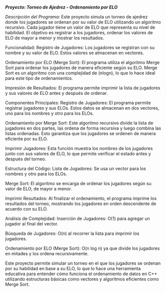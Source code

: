 ***Proyecto: Torneo de Ajedrez - Ordenamiento por ELO***

*Descripción del Programa:*
Este proyecto simula un torneo de ajedrez donde los jugadores se ordenan por su valor de ELO utilizando un algoritmo recursivo. Cada jugador tiene un valor de ELO que representa su nivel de habilidad. El objetivo es registrar a los jugadores, ordenar los valores de ELO de mayor a menor y mostrar los resultados.

Funcionalidad:
Registro de Jugadores: Los jugadores se registran con su nombre y su valor de ELO. Estos valores se almacenan en vectores.

Ordenamiento por ELO (Merge Sort): El programa utiliza el algoritmo Merge Sort para ordenar los jugadores de manera eficiente según su ELO. Merge Sort es un algoritmo con una complejidad de (nlogn), lo que lo hace ideal para este tipo de ordenamientos.

Impresión de Resultados: El programa permite imprimir la lista de jugadores y sus valores de ELO antes y después de ordenar.

Componentes Principales:
Registro de Jugadores: El programa permite registrar jugadores y sus ELOs. Estos datos se almacenan en dos vectores, uno para los nombres y otro para los ELOs.

Ordenamiento por Merge Sort: Este algoritmo recursivo divide la lista de jugadores en dos partes, las ordena de forma recursiva y luego combina las listas ordenadas. Esto garantiza que los jugadores se ordenen de manera eficiente por su ELO.

Imprimir Jugadores: Esta función muestra los nombres de los jugadores junto con sus valores de ELO, lo que permite verificar el estado antes y después del torneo.

Estructura del Código:
Lista de Jugadores: Se usa un vector para los nombres y otro para los ELOs.

Merge Sort: El algoritmo se encarga de ordenar los jugadores según su valor de ELO, de mayor a menor.

Imprimir Resultados: Al finalizar el ordenamiento, el programa imprime los resultados del torneo, mostrando los jugadores en orden descendente de acuerdo con su ELO.

Análisis de Complejidad:
Inserción de Jugadores: O(1) para agregar un jugador al final del vector.

Búsqueda de Jugadores: O(n) al recorrer la lista para imprimir los jugadores.

Ordenamiento por ELO (Merge Sort): O(n log n) ya que divide los jugadores en mitades y los ordena recursivamente.

Este proyecto permite simular un torneo en el que los jugadores se ordenan por su habilidad en base a su ELO, lo que lo hace una herramienta educativa para entender cómo funciona el ordenamiento de datos en C++ utilizando estructuras básicas como vectores y algoritmos eficientes como Merge Sort.
